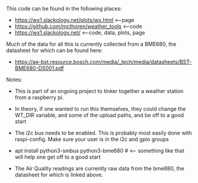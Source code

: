 This code can be found in the following places:
* https://wx1.slackology.net/plots/wx.html	<--page
* https://github.com/mcthoren/weather_tools	<--code
* https://wx1.slackology.net/			<--code, data, plots, page

Much of the data for all this is currently collected from a BME680, the datasheet for which can be found here:
* https://ae-bst.resource.bosch.com/media/_tech/media/datasheets/BST-BME680-DS001.pdf

Notes:

* This is part of an ongoing project to tinker together a weather station from a raspberry pi.

* In theory, if one wanted to run this themselves, they could change the WT_DIR variable, and some of the upload paths, and be off to a good start

* The i2c bus needs to be enabled.  This is probably most easily done with raspi-config.  Make sure your user is in the i2c and gpio groups 

* apt install python3-smbus python3-bme680 #  <-- something like that will help one get off to a good start

* The Air Quality readings are currently raw data from the bme680, the datasheet for which is linked above.
